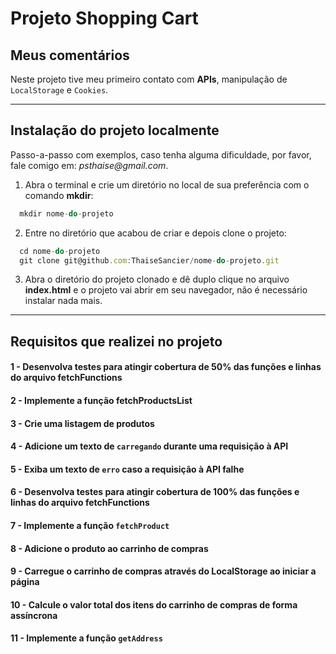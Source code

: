 # Projeto Shopping Cart

## Meus comentários
Neste projeto tive meu primeiro contato com **APIs**, manipulação de `LocalStorage` e `Cookies`.

---

## Instalação do projeto localmente
Passo-a-passo com exemplos, caso tenha alguma dificuldade, por favor, fale comigo em: _psthaise@gmail.com_.

1. Abra o terminal e crie um diretório no local de sua preferência com o comando **mkdir**:
```javascript
  mkdir nome-do-projeto
```

2. Entre no diretório que acabou de criar e depois clone o projeto:
```javascript
  cd nome-do-projeto
  git clone git@github.com:ThaiseSancier/nome-do-projeto.git
```

3. Abra o diretório do projeto clonado e dê duplo clique no arquivo **index.html** e o projeto vai abrir em seu navegador, não é necessário instalar nada mais.

---

## Requisitos que realizei no projeto

#### 1 - Desenvolva testes para atingir cobertura de 50% das funções e linhas do arquivo fetchFunctions

#### 2 - Implemente a função fetchProductsList

#### 3 - Crie uma listagem de produtos

#### 4 - Adicione um texto de `carregando` durante uma requisição à API

#### 5 - Exiba um texto de `erro` caso a requisição à API falhe

#### 6 - Desenvolva testes para atingir cobertura de 100% das funções e linhas do arquivo fetchFunctions

#### 7 - Implemente a função `fetchProduct`

#### 8 - Adicione o produto ao carrinho de compras

#### 9 - Carregue o carrinho de compras através do **LocalStorage** ao iniciar a página

#### 10 - Calcule o valor total dos itens do carrinho de compras de forma assíncrona

#### 11 - Implemente a função `getAddress`

